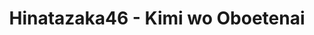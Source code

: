 ---
layout: videojs
title: Hinatazaka46 - Kimi wo Oboetenai
description: >+
    Director：Minori Nakada
    
    Choreographer：Kosuke
    
    Producer： Hiroto Hashimoto, Yujo Kuribayashi
    
    Production: isai Inc.

    Translation by @sasori39883522
id: bRUOmjBPKA5O
lang: en
subtitles: Hinatazaka46 - Kimi wo Oboetenai.en.vtt
video_url: https://youtu.be/w236wAYPYTM
thumbnail: https://i.ytimg.com/vi/w236wAYPYTM/maxresdefault.jpg
plink: https://hinatacampaign.github.io/kimi-wo-oboetenai.html
---